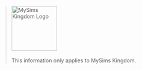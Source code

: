 > <img alt="MySims Kingdom Logo" src="/mysims-research/images/kingdom.png" height="120" /><br/><br/>
> This information only applies to MySims Kingdom.